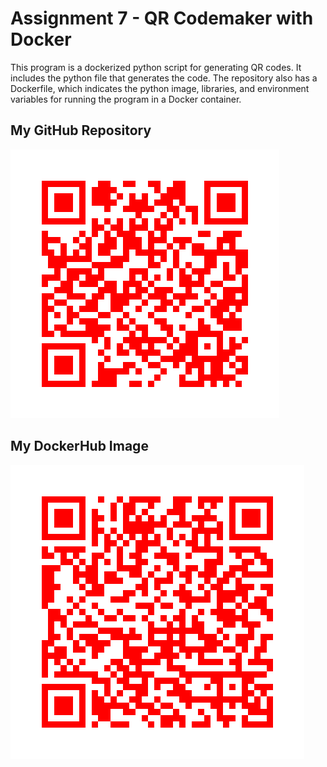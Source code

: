 # Assignment 7 - QR Codemaker with Docker

This program is a dockerized python script for generating QR codes. It includes the python file that generates the code. The repository also has a Dockerfile, which indicates the python image, libraries, and environment variables for running the program in a Docker container. 

## My GitHub Repository
![GitHub Repository](/qr_codes/QRCode_20251016010103.png "My QR Code Link")

## My DockerHub Image

![Docker Image](/qr_codes/QRCode_20251017142830.png "My QR Code Link")